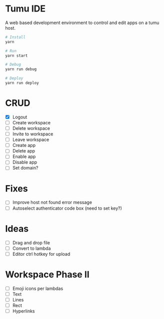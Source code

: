 # Tumu IDE
A web based development environment to control and edit apps on a tumu host.

```bash
# Install
yarn

# Run
yarn start

# Debug
yarn run debug

# Deploy
yarn run deploy
```

# CRUD
- [x] Logout
- [ ] Create workspace
- [ ] Delete workspace
- [ ] Invite to workspace
- [ ] Leave workspace
- [ ] Create app
- [ ] Delete app
- [ ] Enable app
- [ ] Disable app
- [ ] Set domain?

# Fixes
- [ ] Improve host not found error message
- [ ] Autoselect authenticator code box (need to set key?)

# Ideas
- [ ] Drag and drop file
- [ ] Convert to lambda
- [ ] Editor ctrl hotkey for upload

# Workspace Phase II
- [ ] Emoji icons per lambdas
- [ ] Text
- [ ] Lines
- [ ] Rect
- [ ] Hyperlinks
